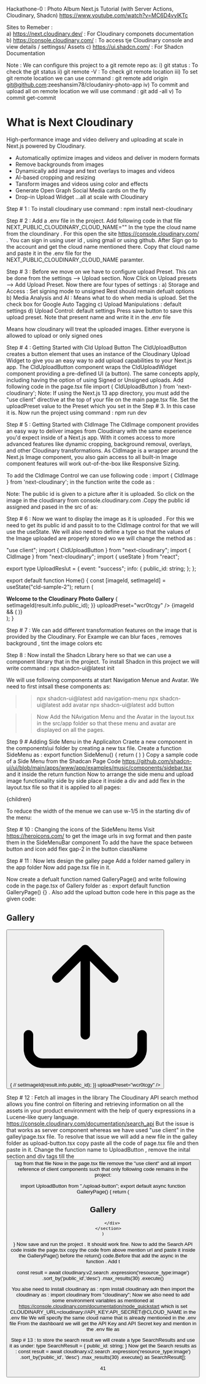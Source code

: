 Hackathone-0 : Photo Album Next.js Tutorial (with Server Actions, Cloudinary, Shadcn)
https://www.youtube.com/watch?v=MC6D4vylKTc

Sites to Remeber :  
a) https://next.cloudinary.dev/ : For Cloudinary componets documentation
b) https://console.cloudinary.com/ : To access tje Cloudinary console and view details / settingss/ Assets
c) https://ui.shadcn.com/ : For Shadcn Documentation

Note : We can configure this project to a git remote repo as:
i) git status : To check the git status
ii) git remote -V : To check git remote location
iii) To set git remote location we can use command :
git remote add origin git@github.com:zeeshansim78/cloudaniry-photo-app
iv) To commit and upload all on remote location we will use command :
git add -all
v) To commit get-commit

# What is Next Cloudinary

High-performance image and video delivery and uploading at scale in Next.js powered by Cloudinary.

- Automatically optimize images and videos and deliver in modern formats
- Remove backgrounds from images
- Dynamically add image and text overlays to images and videos
- AI-based cropping and resizing
- Tansform images and videos using color and effects
- Generate Open Graph Social Media cards on the fly
- Drop-in Upload Widget
  ...all at scale with Cloudinary

Step # 1 : To install cloudinary use command : npm install next-cloudinary

Step # 2 : Add a .env file in the project. Add following code in that file
NEXT_PUBLIC_CLOUDINARY_CLOUD_NAME="<Your Cloud Name>"
In the <Your Cloud Name> type the cloud name from the cloundinary .
For this open the site https://console.cloudinary.com/ . You can sign in using user id , using gmail or using github. After Sign go to the account and get the cloud name mentioned there. Copy that cloud name and paste it in the .env file for the NEXT_PUBLIC_CLOUDINARY_CLOUD_NAME paramter.

Step # 3 : Before we move on we have to configure upload Preset. This can be done from the settings --> Upload section. Now Click on Upload presets --> Add Upload Preset.
Now there are four types of settings :
a) Storage and Access : Set signing mode to unsigned Rest should remain defualt options
b) Media Analysis and AI : Means what to do when media is upload. Set the check box for Google Auto Tagging
c) Upload Manipulations : default settings
d) Upload Control: default settings
Press save button to save this upload preset. Note that present name and write it in the .env file

Means how cloudinary will treat the uploaded images. Either everyone is allowed to upload or only signed ones

Step # 4 : Getting Started with Cld Upload Button
The CldUploadButton creates a button element that uses an instance of the Cloudinary Upload Widget to give you an easy way to add upload capabilities to your Next.js app. The CldUploadButton component wraps the CldUploadWidget component providing a pre-defined UI (a button). The same concepts apply, including having the option of using Signed or Unsigned uploads.
Add following code in the page.tsx file
import { CldUploadButton } from 'next-cloudinary';
<CldUploadButton uploadPreset="<Upload Preset>" />
Note: If using the Next.js 13 app directory, you must add the "use client" directive at the top of your file on the main page.tsx file. Set the uploadPreset value to the Preset which you set in the Step # 3. In this case it is.
Now run the project using command : npm run dev

Step # 5 : Getting Started with CldImage
The CldImage component provides an easy way to deliver images from Cloudinary with the same experience you'd expect inside of a Next.js app. With it comes access to more advanced features like dynamic cropping, background removal, overlays, and other Cloudinary transformations.
As CldImage is a wrapper around the Next.js Image component, you also gain access to all built-in Image component features will work out-of-the-box like Responsive Sizing.

To add the CldImage Control we can use following code :
import { CldImage } from 'next-cloudinary';
in the function write the code as :
<CldImage
        width="960"
        height="600"
        src="<public id>"
        sizes="100vw"
        alt="cld-sample-4 Description of my image"
      />

Note: The public id is given to a picture after it is uploaded. So click on the image in the cloudinary from console.cloudinary.com .Copy the public id assigned and pased in the src of <CldImage> as:
<CldImage
        width="960"
        height="600"
        src="cld-sample-4"
        sizes="100vw"
        alt="cld-sample-4 Description of my image"
      />

Step # 6 : Now we want to display the image as it is uploaded . For this we need to get its public id and passit to to the CldImage control for that we will use the useState. We will also need to define a type so that the values of the Image uploaded are properly stored wo we will change the method as :

"use client";
import { CldUploadButton } from "next-cloudinary";
import { CldImage } from "next-cloudinary";
import { useState } from "react";

export type UploadReslut = {
event: "success";
info: {
public_id: string;
};
};

export default function Home() {
const [imageId, setImageId] = useState("cld-sample-2");
return (

<main className="flex min-h-screen flex-col items-center justify-between p-24">
<b>Welcome to the Cloudinary Photo Gallery</b>
<CldUploadButton
onUpload={(result: UploadReslut) => {
setImageId(result.info.public_id);
}}
uploadPreset="wcr0tcgy"
/>
{imageId && (
<CldImage
          width="400"
          height="300"
          src={imageId}
          sizes="100vw"
          alt="Description of my image"
        />
)}
</main>
);
}

Step # 7 : We can add different transformation features on the image that is provided by the Cloudinary. For Example
we can blur faces , removes background , tint the image colors etc
<CldImage
  width="1200"
  height="1200"
  src="<Public ID>"
  crop="thumb"
  removeBackground
  blurFaces="true"
  tint="70:blue:green:purple"
  underlay="<Public ID>"
  sizes="100vw"
  alt="Description of my image"
/>

Step 8 : Now install the Shadcn Library here so that we can use a component library that in the project. To install Shadcn in this project we will write command : npx shadcn-ui@latest init

We will use following components at start Navigation Menue and Avatar. We need to first intsall these components as:

> > npx shadcn-ui@latest add navigation-menu
> > npx shadcn-ui@latest add avatar
> > npx shadcn-ui@latest add button

> > Now Add the NAvigation Menu and the Avatar in the layout.tsx in the src/app folder so that these menu and avatar are displayed on all the pages.

Step 9 # Adding Side Menu in the Applicaiton
Craete a new component in the components\ui folder by creating a new tsx file.
Create a function SideMenu as :
export function SideMenu() {
  return (
  )
}
Copy a sample code of a Side Menu from the Shadcan Page Code
https://github.com/shadcn-ui/ui/blob/main/apps/www/app/examples/music/components/sidebar.tsx
and it inside the return function
Now to arrange the side menu and upload image functionality side by side place it inside a div and add flex in the layout.tsx file so that it is applied to all pages:

 <div className="flex">
      <SideMenu></SideMenu>
      <div>{children}</div>
  </div>

To reduce the width of the menue we can use w-1/5 in the starting div of the menu:<div className="pb-12 w-1/5">

Step # 10 : Changing the icons of the SideMenu Items
Visit https://heroicons.com/ to get the image urls in svg format and then paste them in the SideMenuBar component
To add the have the space between button and icon add  flex gap-2 in the button className

Step # 11 : Now lets design the galley page
Add a folder named gallery in the app folder
Now add page.tsx file in it.

Now create a defualt function named GalleryPage() and write following code in the page.tsx of Gallery folder as :
export default function GalleryPage() {}  . Also add the upload button code here in this page as the given code:
<section>
    <div className="flex justify-between">
        <h1 className="text-2xl font-bold">Gallery</h1>
        <Button asChild>
            <div className="flex gap-ss2">
                <svg xmlns="http://www.w3.org/2000/svg" fill="none" viewBox="0 0 24 24" stroke-width="1.5" stroke="currentColor" class="w-6 h-6">
                <path stroke-linecap="round" stroke-linejoin="round" d="M3 16.5v2.25A2.25 2.25 0 005.25 21h13.5A2.25 2.25 0 0021 18.75V16.5m-13.5-9L12 3m0 0l4.5 4.5M12 3v13.5" />
                </svg>
                <CldUploadButton
                    onUpload={(result: UploadReslut) => {
                // setImageId(result.info.public_id);
                    }}
                    uploadPreset="wcr0tcgy"   />
            </div>
        </Button>
    </div> 
</section>

Step # 12 : Fetch all images in the library
The Cloudinary API search method allows you fine control on filtering and retrieving information on all the assets in your product environment with the help of query expressions in a Lucene-like query language. 
https://console.cloudinary.com/documentation/search_api
But the issue is that works as server component whereas we have used "use client" in the galley\page.tsx file.
To resolve that issue we will add a new file in the galley folder as upload-button.tsx copy paste all the code of page.tsx file and then paste in it. Change the function name to UploadButton , remove the inital section and div tags till the <Button> tag from that file
Now in the page.tsx file remove the "use client" and all import reference of client components such that only following code remains in the project:

import UploadButton from "./upload-button";
export default async function GalleryPage() {
    return (
       <section>
            <div className="flex justify-between">
                <h1 className="text-2xl font-bold">Gallery</h1>
             <UploadButton/>
                
            </div> 
        </section>
    )
}
Now save and run the project . It should work fine. 
Now to add the Search API code inside the page.tsx copy the code from above mention url and paste it inside the GalleryPage() before the return() code.Before that add the async in the function . Add t

const result = await cloudinary.v2.search
  .expression('resource_type:image')
  .sort_by('public_id','desc')
  .max_results(30)
  .execute()

You alse need to install cloudinary as : npm install cloudinary
adn then import the cloudinary as : import cloudinary from "cloudinary";
Now we also need to add some environment variables as mentioned at https://console.cloudinary.com/documentation/node_quickstart which is set CLOUDINARY_URL=cloudinary://API_KEY:API_SECRET@CLOUD_NAME in the .env file
We will specify the same cloud name that is already mentioned in the .env file
From the dashboard we will get the API Key and API Secret key and mention in the  .env file as

Step # 13  : to store the search result we will create a type SearchResults and use it as under:
    type SearchResult = {
        public_id: string;
}
Now get the Search results as :
    const result = await cloudinary.v2.search
        .expression('resource_type:image')
        .sort_by('public_id', 'desc')
        .max_results(30)
        .execute() as SearchResult[];


41


